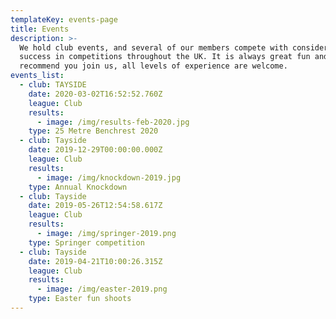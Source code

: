 ```yaml
---
templateKey: events-page
title: Events
description: >-
  We hold club events, and several of our members compete with considerable
  success in competitions throughout the UK. It is always great fun and we
  recommend you join us, all levels of experience are welcome.
events_list:
  - club: TAYSIDE
    date: 2020-03-02T16:52:52.760Z
    league: Club
    results:
      - image: /img/results-feb-2020.jpg
    type: 25 Metre Benchrest 2020
  - club: Tayside
    date: 2019-12-29T00:00:00.000Z
    league: Club
    results:
      - image: /img/knockdown-2019.jpg
    type: Annual Knockdown
  - club: Tayside
    date: 2019-05-26T12:54:58.617Z
    league: Club
    results:
      - image: /img/springer-2019.png
    type: Springer competition
  - club: Tayside
    date: 2019-04-21T10:00:26.315Z
    league: Club
    results:
      - image: /img/easter-2019.png
    type: Easter fun shoots
---
```


